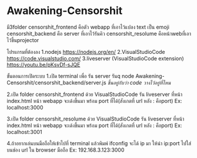 # Awakening-Censorshit

มี3folder
censorshit_frontend คือตัว webapp ที่เอาไว้แปลง text เป็น emoji
censorshit_backend คือ server ที่เอาไว้รันคิว
censorshit_resolume คือหน้าwebที่เอาไว้ขึ้นprojector

โปรแกรมที่ต้องลง
1.nodejs https://nodejs.org/en/
2.VisualStudioCode https://code.visualstudio.com/
3.liveserver (VisualStudioCode extension)
https://youtu.be/pKsvDf-sJQE

ขั้นตอนการเปิดระบบ
1.เปิด terminal เพื่อ รัน server รันq
node Awakening-Censorshit/censorshit_backend/server.js
*ขึ้นอยู่กับว่า code วางไว้อยู่ที่ไหน*

2.เปิด folder censorshit_frontend ด้วย VisualStudioCode
รัน liveserver ที่หน้า index.html
หน้า webapp จะเด้งขึ้นมา พร้อม port ที่ได้(สังเกตที่ url หลัง : คือport)
Ex: localhost:3000

3.เปิด folder censorshit_resolume ด้วย VisualStudioCode
รัน liveserver ที่หน้า index.html
หน้า webapp จะเด้งขึ้นมา พร้อม port ที่ได้(สังเกตที่ url หลัง : คือport)
Ex: localhost:3001

4.ถ้าอยากเล่นบนมือถือให้เข้าไปที่ terminal แล้วพิมพ์ ifconfig
จะได้ ip มา ให้นำ ip:port ไปใส่บนช่อง url ใน browser มือถือ
Ex: 192.168.3.123:3000



